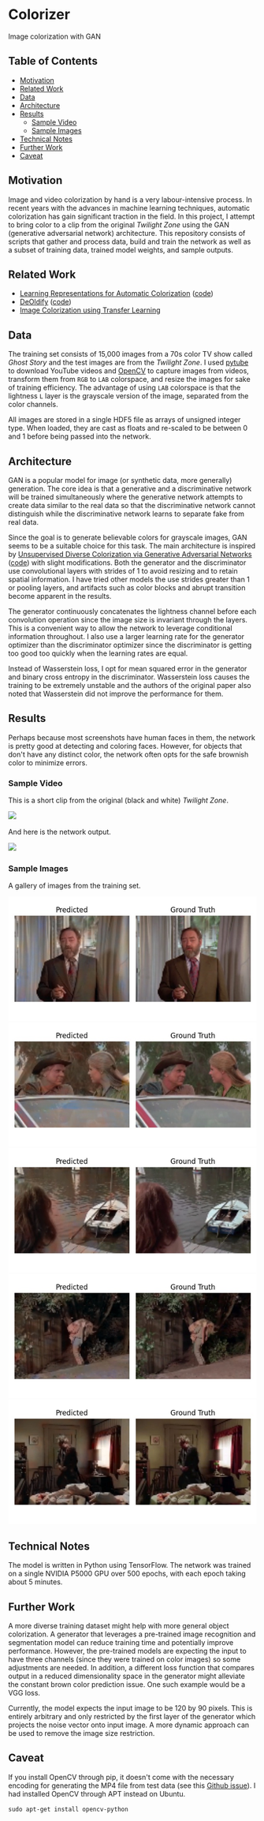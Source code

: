 # Colorizer
Image colorization with GAN

## Table of Contents
- [Motivation](#motivation)
- [Related Work](#related-work)
- [Data](#data)
- [Architecture](#architecture)
- [Results](#results)
  - [Sample Video](#sample-video)
  - [Sample Images](#sample-images)
- [Technical Notes](#technical-notes)
- [Further Work](#further-work)
- [Caveat](#caveat)

## Motivation
Image and video colorization by hand is a very labour-intensive process. In recent years with the advances in machine learning techniques, automatic colorization has gain significant traction in the field. In this project, I attempt to bring color to a clip from the original *Twilight Zone* using the GAN (generative adversarial network) architecture. This repository consists of scripts that gather and process data, build and train the network as well as a subset of training data, trained model weights, and sample outputs.

## Related Work
- [Learning Representations for Automatic Colorization](https://arxiv.org/abs/1603.06668) ([code](https://github.com/gustavla/autocolorize))
- [DeOldify](https://deoldify.ai/) ([code](https://github.com/jantic/DeOldify))
- [Image Colorization using Transfer Learning](https://github.com/dipanjanS/hands-on-transfer-learning-with-python/blob/master/notebooks/Ch12%20-%20Image%20Colorization/colornet_vgg16.ipynb)

## Data
The training set consists of 15,000 images from a 70s color TV show called *Ghost Story* and the test images are from the *Twilight Zone*. I used [pytube](https://github.com/pytube/pytube) to download YouTube videos and [OpenCV](https://opencv.org/) to capture images from videos, transform them from `RGB` to `LAB` colorspace, and resize the images for sake of training efficiency. The advantage of using `LAB` colorspace is that the lightness `L` layer is the grayscale version of the image, separated from the color channels.

All images are stored in a single HDF5 file as arrays of unsigned integer type. When loaded, they are cast as floats and re-scaled to be between 0 and 1 before being passed into the network.

## Architecture
 GAN is a popular model for image (or synthetic data, more generally) generation. The core idea is that a generative and a discriminative network will be trained simultaneously where the generative network attempts to create data similar to the real data so that the discriminative network cannot distinguish while the discriminative network learns to separate fake from real data.

Since the goal is to generate believable colors for grayscale images, GAN seems to be a suitable choice for this task. The main architecture is inspired by [Unsupervised Diverse Colorization via Generative Adversarial Networks](https://arxiv.org/pdf/1702.06674.pdf) ([code](https://github.com/ccyyatnet/COLORGAN)) with slight modifications. Both the generator and the discriminator use convolutional layers with strides of 1 to avoid resizing and to retain spatial information. I have tried other models the use strides greater than 1 or pooling layers, and artifacts such as color blocks and abrupt transition become apparent in the results.

The generator continuously concatenates the lightness channel before each convolution operation since the image size is invariant through the layers. This is a convenient way to allow the network to leverage conditional information throughout. I also use a larger learning rate for the generator optimizer than the discriminator optimizer since the discriminator is getting too good too quickly when the learning rates are equal.

Instead of Wasserstein loss, I opt for mean squared error in the generator and binary cross entropy in the discriminator. Wasserstein loss causes the training to be extremely unstable and the authors of the original paper also noted that Wasserstein did not improve the performance for them.

## Results
Perhaps because most screenshots have human faces in them, the network is pretty good at detecting and coloring faces. However, for objects that don't have any distinct color, the network often opts for the safe brownish color to minimize errors.

### Sample Video
This is a short clip from the original (black and white) *Twilight Zone*.

<a href="https://youtu.be/05HJvR4cuwM"><img src="https://i.ytimg.com/vi/05HJvR4cuwM/hqdefault.jpg" width="240"></a>

And here is the network output.

<a href="https://youtu.be/rqL_XY6TXzQ"><img src="https://i.ytimg.com/vi/rqL_XY6TXzQ/hqdefault.jpg" width="240"></a>

### Sample Images
A gallery of images from the training set.

![img_0](data/train_result_0.jpg)
![img_1](data/train_result_1.jpg)
![img_2](data/train_result_2.jpg)
![img_3](data/train_result_3.jpg)
![img_4](data/train_result_4.jpg)

## Technical Notes
The model is written in Python using TensorFlow. The network was trained on a single NVIDIA P5000 GPU over 500 epochs, with each epoch taking about 5 minutes.

## Further Work
A more diverse training dataset might help with more general object colorization. A generator that leverages a pre-trained image recognition and segmentation model can reduce training time and potentially improve performance. However, the pre-trained models are expecting the input to have three channels (since they were trained on color images) so some adjustments are needed. In addition, a different loss function that compares output in a reduced dimensionality space in the generator might alleviate the constant brown color prediction issue. One such example would be a VGG loss.  

Currently, the model expects the input image to be 120 by 90 pixels. This is entirely arbitrary and only restricted by the first layer of the generator which projects the noise vector onto input image. A more dynamic approach can be used to remove the image size restriction.  

## Caveat
If you install OpenCV through pip, it doesn't come with the necessary encoding
for generating the MP4 file from test data (see this
[Github issue](https://github.com/opencv/opencv-python/issues/207)). I had
installed OpenCV through APT instead on Ubuntu.
```shell
sudo apt-get install opencv-python
```
